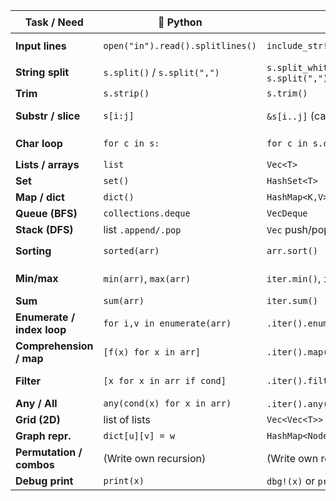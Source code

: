 | Task / Need                | 🐍 Python                        | 🦀 Rust                                 | ☕ JS (Node/ES)                                    | 🦫 Go                                 | ⚡ C++                                                              |
| -------------------------- | -------------------------------- | --------------------------------------- | ------------------------------------------------- | ------------------------------------- | ------------------------------------------------------------------ |
| **Input lines**            | `open("in").read().splitlines()` | `include_str!("in").lines()`            | `fs.readFileSync("in","utf8").trim().split("\n")` | `bufio.Scanner` + `scanner.Text()`    | `ifstream >> line` + `getline`                                     |
| **String split**           | `s.split()` / `s.split(",")`     | `s.split_whitespace()` / `s.split(",")` | `s.split(" ")`, `s.split(",")`                    | `strings.Split(s, ",")`               | `stringstream ss(s); getline(ss, part, ',')`                       |
| **Trim**                   | `s.strip()`                      | `s.trim()`                              | `s.trim()`                                        | `strings.TrimSpace(s)`                | manual: `erase/remove_if` or `isspace`                             |
| **Substr / slice**         | `s[i:j]`                         | `&s[i..j]` (careful UTF-8)              | `s.slice(i,j)`                                    | `s[i:j]` (bytes, careful UTF-8)       | `s.substr(i, len)`                                                 |
| **Char loop**              | `for c in s:`                    | `for c in s.chars()`                    | `for (const c of s)`                              | `for _, r := range s` (runes)         | `for (char c : s)`                                                 |
| **Lists / arrays**         | `list`                           | `Vec<T>`                                | `Array`                                           | `[]T` slice                           | `vector<T>`                                                        |
| **Set**                    | `set()`                          | `HashSet<T>`                            | `new Set()`                                       | `map[T]struct{}`                      | `unordered_set<T>`                                                 |
| **Map / dict**             | `dict()`                         | `HashMap<K,V>`                          | `new Map()`, `{}`                                 | `map[K]V`                             | `unordered_map<K,V>`                                               |
| **Queue (BFS)**            | `collections.deque`              | `VecDeque`                              | `[]` with push/shift                              | `[]T` or `container/list`             | `queue<T>`                                                         |
| **Stack (DFS)**            | list `.append/.pop`              | `Vec` push/pop                          | `[]` push/pop                                     | `[]T` append/pop                      | `stack<T>`                                                         |
| **Sorting**                | `sorted(arr)`                    | `arr.sort()`                            | `arr.sort((a,b)=>a-b)`                            | `sort.Ints(arr)` / `sort.Slice`       | `sort(arr.begin(), arr.end())`                                     |
| **Min/max**                | `min(arr)`, `max(arr)`           | `iter.min()`, `iter.max()`              | `Math.min(...arr)`                                | manual loop / `slices.Min` (Go 1.21+) | `*min_element`, `*max_element`                                     |
| **Sum**                    | `sum(arr)`                       | `iter.sum()`                            | `arr.reduce((a,b)=>a+b)`                          | manual loop                           | `accumulate(v.begin(), v.end(), 0)`                                |
| **Enumerate / index loop** | `for i,v in enumerate(arr)`      | `.iter().enumerate()`                   | `arr.forEach((v,i)=>…)`                           | `for i,v := range arr`                | `for (int i=0; i<n; i++)` or `for (auto [i,v]: enumerate)` (C++23) |
| **Comprehension / map**    | `[f(x) for x in arr]`            | `.iter().map(f).collect()`              | `arr.map(f)`                                      | explicit `for` → append               | `transform(arr.begin(),arr.end(),out.begin(),f)`                   |
| **Filter**                 | `[x for x in arr if cond]`       | `.iter().filter(cond).collect()`        | `arr.filter(cond)`                                | explicit `for` → append if cond       | `copy_if`                                                          |
| **Any / All**              | `any(cond(x) for x in arr)`      | `.iter().any(cond)`, `.all(cond)`       | `arr.some(cond)`, `arr.every(cond)`               | loop check                            | manual loop / `all_of`, `any_of`                                   |
| **Grid (2D)**              | list of lists                    | `Vec<Vec<T>>`                           | `Array<Array<T>>`                                 | `[][]T` slices                        | `vector<vector<T>>`                                                |
| **Graph repr.**            | `dict[u][v] = w`                 | `HashMap<Node, HashMap<Node,w>>`        | `{u:{v:w}}` or `Map` of Maps                      | `map[string]map[string]int`           | `unordered_map<string,unordered_map<string,int>>`                  |
| **Permutation / combos**   | (Write own recursion)            | (Write own recursion)                   | (Write own recursion)                             | (Write own recursion)                 | (Write own recursion, don’t use `next_permutation`)                |
| **Debug print**            | `print(x)`                       | `dbg!(x)` or `println!("{:?}", x)`      | `console.log(x)`                                  | `fmt.Println(x)`                      | `cout << x`                                                        |

